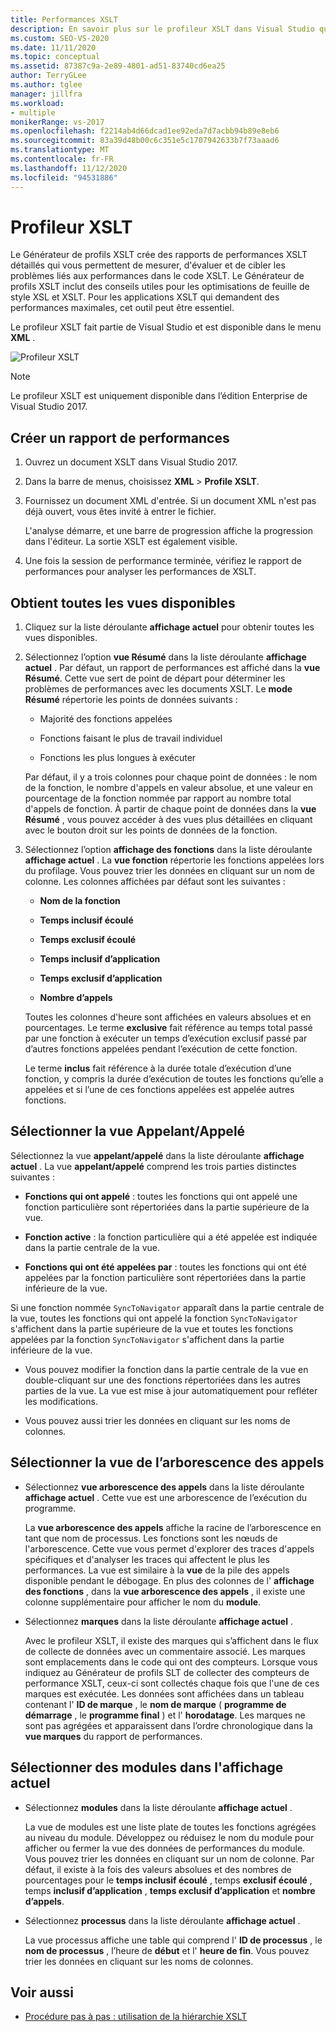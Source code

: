 ```yaml
---
title: Performances XSLT
description: En savoir plus sur le profileur XSLT dans Visual Studio qui crée des rapports détaillés sur les performances XSLT pour vous aider à optimiser les performances de votre code XSLT.
ms.custom: SEO-VS-2020
ms.date: 11/11/2020
ms.topic: conceptual
ms.assetid: 87387c9a-2e89-4801-ad51-83740cd6ea25
author: TerryGLee
ms.author: tglee
manager: jillfra
ms.workload:
- multiple
monikerRange: vs-2017
ms.openlocfilehash: f2214ab4d66dcad1ee92eda7d7acbb94b89e8eb6
ms.sourcegitcommit: 83a39d48b00c6c351e5c1707942633b7f73aaad6
ms.translationtype: MT
ms.contentlocale: fr-FR
ms.lasthandoff: 11/12/2020
ms.locfileid: "94531886"
---
```

# <a name="the-xslt-profiler"></a>Profileur XSLT

Le Générateur de profils XSLT crée des rapports de performances XSLT détaillés qui vous permettent de mesurer, d'évaluer et de cibler les problèmes liés aux performances dans le code XSLT. Le Générateur de profils XSLT inclut des conseils utiles pour les optimisations de feuille de style XSL et XSLT. Pour les applications XSLT qui demandent des performances maximales, cet outil peut être essentiel.

Le profileur XSLT fait partie de Visual Studio et est disponible dans le menu **XML** .

![Profileur XSLT](../xml-tools/media/profile-xslt-menu.png "Capture d’écran des éléments de menu XML dans Visual Studio 2017")

> [!NOTE]
> Le profileur XSLT est uniquement disponible dans l’édition Enterprise de Visual Studio 2017.

## <a name="create-a-performance-report"></a>Créer un rapport de performances

1. Ouvrez un document XSLT dans Visual Studio 2017.

2. Dans la barre de menus, choisissez **XML**  >  **Profile XSLT**.

3. Fournissez un document XML d'entrée. Si un document XML n'est pas déjà ouvert, vous êtes invité à entrer le fichier.

   L'analyse démarre, et une barre de progression affiche la progression dans l'éditeur. La sortie XSLT est également visible.

4. Une fois la session de performance terminée, vérifiez le rapport de performances pour analyser les performances de XSLT.

## <a name="get-all-available-views"></a>Obtient toutes les vues disponibles

1. Cliquez sur la liste déroulante **affichage actuel** pour obtenir toutes les vues disponibles.

2. Sélectionnez l’option **vue Résumé** dans la liste déroulante **affichage actuel** . Par défaut, un rapport de performances est affiché dans la **vue Résumé**. Cette vue sert de point de départ pour déterminer les problèmes de performances avec les documents XSLT. Le **mode Résumé** répertorie les points de données suivants :

   - Majorité des fonctions appelées

   - Fonctions faisant le plus de travail individuel

   - Fonctions les plus longues à exécuter

   Par défaut, il y a trois colonnes pour chaque point de données : le nom de la fonction, le nombre d'appels en valeur absolue, et une valeur en pourcentage de la fonction nommée par rapport au nombre total d'appels de fonction. À partir de chaque point de données dans la **vue Résumé** , vous pouvez accéder à des vues plus détaillées en cliquant avec le bouton droit sur les points de données de la fonction.

3. Sélectionnez l’option **affichage des fonctions** dans la liste déroulante **affichage actuel** . La **vue fonction** répertorie les fonctions appelées lors du profilage. Vous pouvez trier les données en cliquant sur un nom de colonne. Les colonnes affichées par défaut sont les suivantes :

    - **Nom de la fonction**

    - **Temps inclusif écoulé**

    - **Temps exclusif écoulé**

    - **Temps inclusif d’application**

    - **Temps exclusif d’application**

    - **Nombre d’appels**

   Toutes les colonnes d'heure sont affichées en valeurs absolues et en pourcentages. Le terme **exclusive** fait référence au temps total passé par une fonction à exécuter un temps d’exécution exclusif passé par d’autres fonctions appelées pendant l’exécution de cette fonction.

   Le terme **inclus** fait référence à la durée totale d’exécution d’une fonction, y compris la durée d’exécution de toutes les fonctions qu’elle a appelées et si l’une de ces fonctions appelées est appelée autres fonctions.

## <a name="select-callercallee-view"></a>Sélectionner la vue Appelant/Appelé

Sélectionnez la vue **appelant/appelé** dans la liste déroulante **affichage actuel** . La vue **appelant/appelé** comprend les trois parties distinctes suivantes :

- **Fonctions qui ont appelé** : toutes les fonctions qui ont appelé une fonction particulière sont répertoriées dans la partie supérieure de la vue.

- **Fonction active** : la fonction particulière qui a été appelée est indiquée dans la partie centrale de la vue.

- **Fonctions qui ont été appelées par** : toutes les fonctions qui ont été appelées par la fonction particulière sont répertoriées dans la partie inférieure de la vue.

Si une fonction nommée `SyncToNavigator` apparaît dans la partie centrale de la vue, toutes les fonctions qui ont appelé la fonction `SyncToNavigator` s'affichent dans la partie supérieure de la vue et toutes les fonctions appelées par la fonction `SyncToNavigator` s'affichent dans la partie inférieure de la vue.

- Vous pouvez modifier la fonction dans la partie centrale de la vue en double-cliquant sur une des fonctions répertoriées dans les autres parties de la vue. La vue est mise à jour automatiquement pour refléter les modifications.

- Vous pouvez aussi trier les données en cliquant sur les noms de colonnes.

## <a name="select-call-tree-view"></a>Sélectionner la vue de l’arborescence des appels

- Sélectionnez **vue arborescence des appels** dans la liste déroulante **affichage actuel** . Cette vue est une arborescence de l’exécution du programme.

   La **vue arborescence des appels** affiche la racine de l’arborescence en tant que nom de processus. Les fonctions sont les nœuds de l'arborescence. Cette vue vous permet d'explorer des traces d'appels spécifiques et d'analyser les traces qui affectent le plus les performances. La vue est similaire à la **vue** de la pile des appels disponible pendant le débogage. En plus des colonnes de l' **affichage des fonctions** , dans la **vue arborescence des appels** , il existe une colonne supplémentaire pour afficher le nom du **module**.

- Sélectionnez **marques** dans la liste déroulante **affichage actuel** .

   Avec le profileur XSLT, il existe des marques qui s’affichent dans le flux de collecte de données avec un commentaire associé. Les marques sont emplacements dans le code qui ont des compteurs. Lorsque vous indiquez au Générateur de profils SLT de collecter des compteurs de performance XSLT, ceux-ci sont collectés chaque fois que l'une de ces marques est exécutée. Les données sont affichées dans un tableau contenant l' **ID de marque** , le **nom de marque** ( **programme de démarrage** , le **programme final** ) et l' **horodatage**. Les marques ne sont pas agrégées et apparaissent dans l’ordre chronologique dans la **vue marques** du rapport de performances.

## <a name="select-modules-in-the-current-view"></a>Sélectionner des modules dans l'affichage actuel

- Sélectionnez **modules** dans la liste déroulante **affichage actuel** .

   La vue de modules est une liste plate de toutes les fonctions agrégées au niveau du module. Développez ou réduisez le nom du module pour afficher ou fermer la vue des données de performances du module. Vous pouvez trier les données en cliquant sur un nom de colonne. Par défaut, il existe à la fois des valeurs absolues et des nombres de pourcentages pour le **temps inclusif écoulé** , temps **exclusif écoulé** , temps **inclusif d’application** , **temps exclusif d’application** et **nombre d’appels**.

- Sélectionnez **processus** dans la liste déroulante **affichage actuel** .

   La vue processus affiche une table qui comprend l' **ID de processus** , le **nom de processus** , l’heure de **début** et l' **heure de fin**. Vous pouvez trier les données en cliquant sur les noms de colonnes.

## <a name="see-also"></a>Voir aussi

- [Procédure pas à pas : utilisation de la hiérarchie XSLT](../xml-tools/walkthrough-using-xslt-hierarchy.md)
